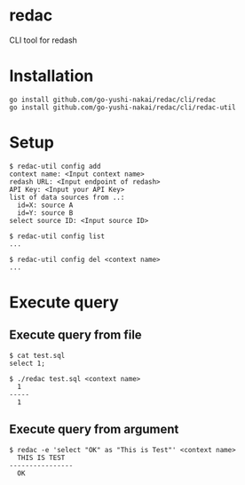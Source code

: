# redac

CLI tool for redash

# Installation

```
go install github.com/go-yushi-nakai/redac/cli/redac
go install github.com/go-yushi-nakai/redac/cli/redac-util
```


# Setup

```
$ redac-util config add
context name: <Input context name>
redash URL: <Input endpoint of redash>
API Key: <Input your API Key>
list of data sources from ..:
  id=X: source A
  id=Y: source B
select source ID: <Input source ID>

$ redac-util config list
...

$ redac-util config del <context name>
...
```


# Execute query

## Execute query from file

```
$ cat test.sql
select 1;

$ ./redac test.sql <context name>
  1
-----
  1
```


## Execute query from argument

```
$ redac -e 'select "OK" as "This is Test"' <context name>
  THIS IS TEST
----------------
  OK
```
